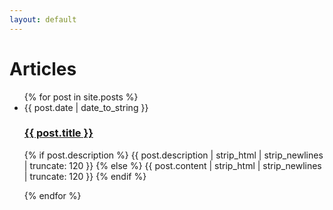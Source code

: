 ```yaml
---
layout: default
---
```


<div id="articles">
    <h1>Articles</h1>
    <ul class="posts noList">
        {% for post in site.posts %}
            <li>
                <span class="date">{{ post.date | date_to_string }}</span>
                <h3><a href="{{ post.url }}">{{ post.title }}</a></h3>
                <p class="description">
                    {% if post.description %}
                        {{ post.description  | strip_html | strip_newlines | truncate: 120 }}
                    {% else %}
                        {{ post.content | strip_html | strip_newlines | truncate: 120 }}
                    {% endif %}
                </p>
            </li>
        {% endfor %}
    </ul>
</div>
